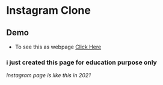 # Instagram Clone

## Demo
* To see this as webpage [Click Here](https://venkateshblks.github.io/instagram_clone/)

<h3  >i just created this page for education purpose only </h3>


<i>Instagram page is like this in 2021 </i>
